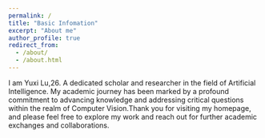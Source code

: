 ```yaml
---
permalink: /
title: "Basic Infomation"
excerpt: "About me"
author_profile: true
redirect_from: 
  - /about/
  - /about.html
---
```

I am Yuxi Lu,26. A dedicated scholar and researcher in the field of Artificial Intelligence. My academic journey has been marked by a profound commitment to advancing knowledge and addressing critical questions within the realm of Computer Vision.Thank you for visiting my homepage, and please feel free to explore my work and reach out for further academic exchanges and collaborations.
